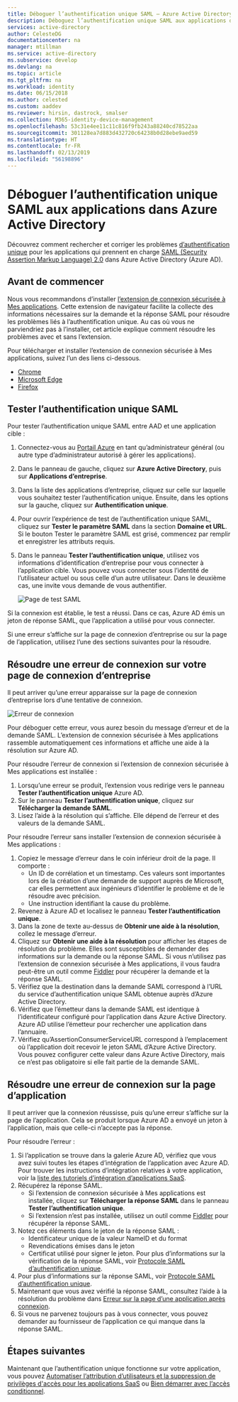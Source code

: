 ```yaml
---
title: Déboguer l’authentification unique SAML – Azure Active Directory | Microsoft Docs
description: Déboguez l’authentification unique SAML aux applications dans Azure Active Directory.
services: active-directory
author: CelesteDG
documentationcenter: na
manager: mtillman
ms.service: active-directory
ms.subservice: develop
ms.devlang: na
ms.topic: article
ms.tgt_pltfrm: na
ms.workload: identity
ms.date: 06/15/2018
ms.author: celested
ms.custom: aaddev
ms.reviewer: hirsin, dastrock, smalser
ms.collection: M365-identity-device-management
ms.openlocfilehash: 53c31e4ee11c11c816f9fb243a88240cd78522aa
ms.sourcegitcommit: 301128ea7d883d432720c64238b0d28ebe9aed59
ms.translationtype: HT
ms.contentlocale: fr-FR
ms.lasthandoff: 02/13/2019
ms.locfileid: "56198896"
---
```

# <a name="debug-saml-based-single-sign-on-to-applications-in-azure-active-directory"></a>Déboguer l’authentification unique SAML aux applications dans Azure Active Directory

Découvrez comment rechercher et corriger les problèmes [d’authentification unique](../manage-apps/what-is-single-sign-on.md) pour les applications qui prennent en charge [SAML (Security Assertion Markup Language) 2.0](https://en.wikipedia.org/wiki/Security_Assertion_Markup_Language) dans Azure Active Directory (Azure AD). 

## <a name="before-you-begin"></a>Avant de commencer
Nous vous recommandons d’installer [l’extension de connexion sécurisée à Mes applications](../user-help/active-directory-saas-access-panel-user-help.md#i-am-having-trouble-installing-the-my-apps-secure-sign-in-extension). Cette extension de navigateur facilite la collecte des informations nécessaires sur la demande et la réponse SAML pour résoudre les problèmes liés à l’authentification unique. Au cas où vous ne parviendriez pas à l’installer, cet article explique comment résoudre les problèmes avec et sans l’extension.

Pour télécharger et installer l’extension de connexion sécurisée à Mes applications, suivez l’un des liens ci-dessous.

- [Chrome](https://go.microsoft.com/fwlink/?linkid=866367)
- [Microsoft Edge](https://go.microsoft.com/fwlink/?linkid=845176)
- [Firefox](https://go.microsoft.com/fwlink/?linkid=866366)


## <a name="test-saml-based-single-sign-on"></a>Tester l’authentification unique SAML

Pour tester l’authentification unique SAML entre AAD et une application cible :

1.  Connectez-vous au [Portail Azure](https://portal.azure.com) en tant qu’administrateur général (ou autre type d’administrateur autorisé à gérer les applications).
2.  Dans le panneau de gauche, cliquez sur **Azure Active Directory**, puis sur **Applications d’entreprise**. 
3.  Dans la liste des applications d’entreprise, cliquez sur celle sur laquelle vous souhaitez tester l’authentification unique. Ensuite, dans les options sur la gauche, cliquez sur **Authentification unique**.
4.  Pour ouvrir l’expérience de test de l’authentification unique SAML, cliquez sur **Tester le paramètre SAML** dans la section **Domaine et URL**. Si le bouton Tester le paramètre SAML est grisé, commencez par remplir et enregistrer les attributs requis.
5.  Dans le panneau **Tester l’authentification unique**, utilisez vos informations d’identification d’entreprise pour vous connecter à l’application cible. Vous pouvez vous connecter sous l’identité de l’utilisateur actuel ou sous celle d’un autre utilisateur. Dans le deuxième cas, une invite vous demande de vous authentifier.

    ![Page de test SAML](./media/howto-v1-debug-saml-sso-issues/testing.png)


Si la connexion est établie, le test a réussi. Dans ce cas, Azure AD émis un jeton de réponse SAML, que l’application a utilisé pour vous connecter.

Si une erreur s’affiche sur la page de connexion d’entreprise ou sur la page de l’application, utilisez l’une des sections suivantes pour la résoudre.


## <a name="resolve-a-sign-in-error-on-your-company-sign-in-page"></a>Résoudre une erreur de connexion sur votre page de connexion d’entreprise

Il peut arriver qu’une erreur apparaisse sur la page de connexion d’entreprise lors d’une tentative de connexion. 

![Erreur de connexion](./media/howto-v1-debug-saml-sso-issues/error.png)

Pour déboguer cette erreur, vous aurez besoin du message d’erreur et de la demande SAML. L’extension de connexion sécurisée à Mes applications rassemble automatiquement ces informations et affiche une aide à la résolution sur Azure AD. 

Pour résoudre l’erreur de connexion si l’extension de connexion sécurisée à Mes applications est installée :

1.  Lorsqu’une erreur se produit, l’extension vous redirige vers le panneau **Tester l’authentification unique** Azure AD. 
2.  Sur le panneau **Tester l’authentification unique**, cliquez sur **Télécharger la demande SAML**. 
3.  Lisez l’aide à la résolution qui s’affiche. Elle dépend de l’erreur et des valeurs de la demande SAML.

Pour résoudre l’erreur sans installer l’extension de connexion sécurisée à Mes applications :

1. Copiez le message d’erreur dans le coin inférieur droit de la page. Il comporte :
    - Un ID de corrélation et un timestamp. Ces valeurs sont importantes lors de la création d’une demande de support auprès de Microsoft, car elles permettent aux ingénieurs d’identifier le problème et de le résoudre avec précision.
    - Une instruction identifiant la cause du problème.
2.  Revenez à Azure AD et localisez le panneau **Tester l’authentification unique**.
3.  Dans la zone de texte au-dessus de **Obtenir une aide à la résolution**, collez le message d’erreur.
3.  Cliquez sur **Obtenir une aide à la résolution** pour afficher les étapes de résolution du problème. Elles sont susceptibles de demander des informations sur la demande ou la réponse SAML. Si vous n’utilisez pas l’extension de connexion sécurisée à Mes applications, il vous faudra peut-être un outil comme [Fiddler](https://www.telerik.com/fiddler) pour récupérer la demande et la réponse SAML.
4.  Vérifiez que la destination dans la demande SAML correspond à l’URL du service d’authentification unique SAML obtenue auprès d’Azure Active Directory.
5.  Vérifiez que l’émetteur dans la demande SAML est identique à l’identificateur configuré pour l’application dans Azure Active Directory. Azure AD utilise l’émetteur pour rechercher une application dans l’annuaire.
6.  Vérifiez qu’AssertionConsumerServiceURL correspond à l’emplacement où l’application doit recevoir le jeton SAML d’Azure Active Directory. Vous pouvez configurer cette valeur dans Azure Active Directory, mais ce n’est pas obligatoire si elle fait partie de la demande SAML.


## <a name="resolve-a-sign-in-error-on-the-application-page"></a>Résoudre une erreur de connexion sur la page d’application

Il peut arriver que la connexion réussisse, puis qu’une erreur s’affiche sur la page de l’application. Cela se produit lorsque Azure AD a envoyé un jeton à l’application, mais que celle-ci n’accepte pas la réponse.   

Pour résoudre l’erreur :

1. Si l’application se trouve dans la galerie Azure AD, vérifiez que vous avez suivi toutes les étapes d’intégration de l’application avec Azure AD. Pour trouver les instructions d’intégration relatives à votre application, voir la [liste des tutoriels d’intégration d’applications SaaS](../saas-apps/tutorial-list.md).
2. Récupérez la réponse SAML.
    - Si l’extension de connexion sécurisée à Mes applications est installée, cliquez sur **Télécharger la réponse SAML** dans le panneau **Tester l’authentification unique**.
    - Si l’extension n’est pas installée, utilisez un outil comme [Fiddler](https://www.telerik.com/fiddler) pour récupérer la réponse SAML. 
3. Notez ces éléments dans le jeton de la réponse SAML :
    - Identificateur unique de la valeur NameID et du format
    - Revendications émises dans le jeton
    - Certificat utilisé pour signer le jeton. Pour plus d’informations sur la vérification de la réponse SAML, voir [Protocole SAML d’authentification unique](single-sign-on-saml-protocol.md).
4. Pour plus d’informations sur la réponse SAML, voir [Protocole SAML d’authentification unique](single-sign-on-saml-protocol.md).
5. Maintenant que vous avez vérifié la réponse SAML, consultez l’aide à la résolution du problème dans [Erreur sur la page d’une application après connexion](../manage-apps/application-sign-in-problem-application-error.md). 
6. Si vous ne parvenez toujours pas à vous connecter, vous pouvez demander au fournisseur de l’application ce qui manque dans la réponse SAML.


## <a name="next-steps"></a>Étapes suivantes
Maintenant que l’authentification unique fonctionne sur votre application, vous pouvez [Automatiser l’attribution d’utilisateurs et la suppression de privilèges d'accès pour les applications SaaS](../manage-apps/user-provisioning.md) ou [Bien démarrer avec l’accès conditionnel](../conditional-access/app-based-conditional-access.md).


